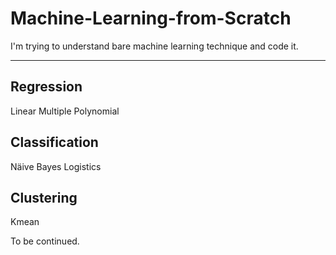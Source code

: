# Machine-Learning-from-Scratch
I'm trying to understand bare machine learning technique and code it.
***
## Regression
Linear
Multiple
Polynomial

## Classification
Näive Bayes
Logistics

## Clustering
Kmean

To be continued.

